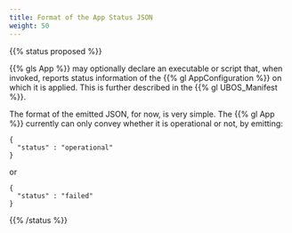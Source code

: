 ```yaml
---
title: Format of the App Status JSON
weight: 50
---
```


{{% status proposed %}}

{{% gls App %}} may optionally declare an executable or script that, when invoked,
reports status information of the {{% gl AppConfiguration %}} on which it is applied.
This is further described in the {{% gl UBOS_Manifest %}}.

The format of the emitted JSON, for now, is very simple. The {{% gl App %}}
currently can only convey whether it is operational or not, by emitting:

```
{
  "status" : "operational"
}
```

or

```
{
  "status" : "failed"
}
```

{{% /status %}}
